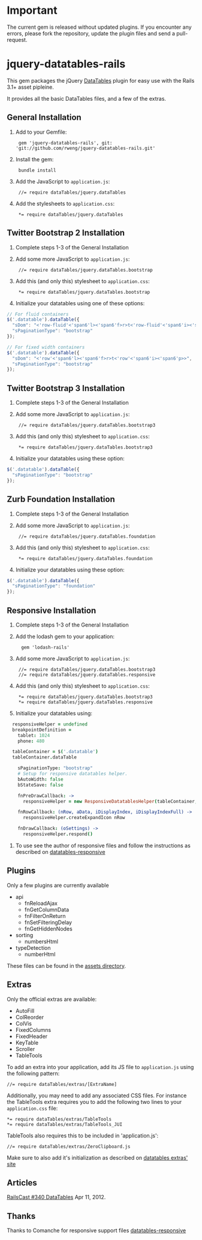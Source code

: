 # Important

The current gem is released without updated plugins. If you encounter any errors, please fork the repository, update the plugin files and send a pull-request.

# jquery-datatables-rails

This gem packages the jQuery [DataTables](http://datatables.net/) plugin for easy use with the Rails 3.1+ asset pipleine.

It provides all the basic DataTables files, and a few of the extras.

## General Installation

1. Add to your Gemfile:

        gem 'jquery-datatables-rails', git: 'git://github.com/rweng/jquery-datatables-rails.git'

1. Install the gem:

        bundle install

1. Add the JavaScript to `application.js`:

        //= require dataTables/jquery.dataTables

1. Add the stylesheets to `application.css`:

        *= require dataTables/jquery.dataTables

## Twitter Bootstrap 2 Installation

1. Complete steps 1-3 of the General Installation
1. Add some more JavaScript to `application.js`:

        //= require dataTables/jquery.dataTables.bootstrap

1. Add this (and only this) stylesheet to `application.css`:

        *= require dataTables/jquery.dataTables.bootstrap

1. Initialize your datatables using one of these options:

```javascript
// For fluid containers
$('.datatable').dataTable({
  "sDom": "<'row-fluid'<'span6'l><'span6'f>r>t<'row-fluid'<'span6'i><'span6'p>>",
  "sPaginationType": "bootstrap"
});
```
```javascript
// For fixed width containers
$('.datatable').dataTable({
  "sDom": "<'row'<'span6'l><'span6'f>r>t<'row'<'span6'i><'span6'p>>",
  "sPaginationType": "bootstrap"
});
```


## Twitter Bootstrap 3 Installation

1. Complete steps 1-3 of the General Installation
1. Add some more JavaScript to `application.js`:

        //= require dataTables/jquery.dataTables.bootstrap3

1. Add this (and only this) stylesheet to `application.css`:

        *= require dataTables/jquery.dataTables.bootstrap3

1. Initialize your datatables using these option:

```javascript
$('.datatable').dataTable({
  "sPaginationType": "bootstrap"
});
```


## Zurb Foundation Installation

1. Complete steps 1-3 of the General Installation

1. Add some more JavaScript to `application.js`:

        //= require dataTables/jquery.dataTables.foundation

1. Add this (and only this) stylesheet to `application.css`:

        *= require dataTables/jquery.dataTables.foundation

1. Initialize your datatables using these option:

```javascript
$('.datatable').dataTable({
  "sPaginationType": "foundation"
});
```

## Responsive Installation

1. Complete steps 1-3 of the General Installation
1. Add the lodash gem to your application:

    ```
      gem 'lodash-rails'
    ```

1. Add some more JavaScript to `application.js`:

        //= require dataTables/jquery.dataTables.bootstrap3
        //= require dataTables/jquery.dataTables.responsive

1. Add this (and only this) stylesheet to `application.css`:

        *= require dataTables/jquery.dataTables.bootstrap3
        *= require dataTables/jquery.dataTables.responsive

1. Initialize your datatables using:

```coffeescript
  responsiveHelper = undefined
  breakpointDefinition =
    tablet: 1024
    phone: 480

  tableContainer = $('.datatable')
  tableContainer.dataTable

    sPaginationType: "bootstrap"
    # Setup for responsive datatables helper.
    bAutoWidth: false
    bStateSave: false

    fnPreDrawCallback: ->
      responsiveHelper = new ResponsiveDatatablesHelper(tableContainer, breakpointDefinition) unless responsiveHelper

    fnRowCallback: (nRow, aData, iDisplayIndex, iDisplayIndexFull) ->
      responsiveHelper.createExpandIcon nRow

    fnDrawCallback: (oSettings) ->
      responsiveHelper.respond()
```

1. To use see the author of responsive files and follow the instructions as described on [datatables-responsive]

## Plugins

Only a few plugins are currently available

* api
    * fnReloadAjax
    * fnGetColumnData
    * fnFilterOnReturn
    * fnSetFilteringDelay
    * fnGetHiddenNodes
* sorting
    * numbersHtml
* typeDetection
    * numberHtml

These files can be found in the [assets directory][assets].

## Extras

Only the official extras are available:

* AutoFill
* ColReorder
* ColVis
* FixedColumns
* FixedHeader
* KeyTable
* Scroller
* TableTools

To add an extra into your application, add its JS file to `application.js` using the following pattern:

    //= require dataTables/extras/[ExtraName]

Additionally, you may need to add any associated CSS files. For instance the TableTools extra requires
you to add the following two lines to your `application.css` file:

    *= require dataTables/extras/TableTools
    *= require dataTables/extras/TableTools_JUI

TableTools also requires this to be included in 'application.js':

    //= require dataTables/extras/ZeroClipboard.js

Make sure to also add it's initialization as described on [datatables extras' site][datatables_extras]

## Articles

[RailsCast #340 DataTables] Apr 11, 2012.

## Thanks

Thanks to Comanche for responsive support files [datatables-responsive]

[assets]: https://github.com/rweng/jquery-datatables-rails/tree/master/vendor/assets/javascripts/dataTables
[datatables_extras]: http://datatables.net/extras/
[datatables-responsive]: https://github.com/Comanche/datatables-responsive
[RailsCast #340 DataTables]: http://railscasts.com/episodes/340-datatables
